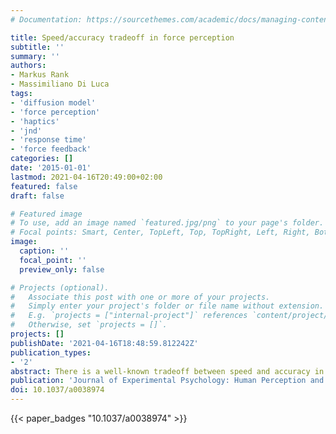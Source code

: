 ```yaml
---
# Documentation: https://sourcethemes.com/academic/docs/managing-content/

title: Speed/accuracy tradeoff in force perception
subtitle: ''
summary: ''
authors:
- Markus Rank
- Massimiliano Di Luca
tags:
- 'diffusion model'
- 'force perception'
- 'haptics'
- 'jnd'
- 'response time'
- 'force feedback'
categories: []
date: '2015-01-01'
lastmod: 2021-04-16T20:49:00+02:00
featured: false
draft: false

# Featured image
# To use, add an image named `featured.jpg/png` to your page's folder.
# Focal points: Smart, Center, TopLeft, Top, TopRight, Left, Right, BottomLeft, Bottom, BottomRight.
image:
  caption: ''
  focal_point: ''
  preview_only: false

# Projects (optional).
#   Associate this post with one or more of your projects.
#   Simply enter your project's folder or file name without extension.
#   E.g. `projects = ["internal-project"]` references `content/project/deep-learning/index.md`.
#   Otherwise, set `projects = []`.
projects: []
publishDate: '2021-04-16T18:48:59.812242Z'
publication_types:
- '2'
abstract: There is a well-known tradeoff between speed and accuracy in judgments made under uncertainty. Diffusion models have been proposed to capture the increase in response time for more uncertain decisions and the change in performance due to a prioritization of speed or accuracy in the responses. Experimental paradigms have been confined to the visual modality and model analysis have mostly used quantile-probability (QP) plots-response probability as a function of quantized RTs. Here, we extend diffusion modeling to haptics and test a novel type of analysis for judging model fitting. Participants classified force stimuli applied to the hand as \"high\" or \"low.\" Data in QP plots indicate that the diffusion model captures well the overall pattern of responses in conditions where either speed or accuracy has been prioritized. To further the analysis, we compute just noticeable difference (JND) values separately for responses delivered with different RTs-we define these plots as JND quantile. The pattern of results evidences that slower responses lead to better force discrimination up to a plateau that is unaffected by prioritization instructions. Instead, the diffusion model predicts two well-separated plateaus depending on the condition. We propose that analyzing the relation between JNDs and response time should be considered in the evaluation of the diffusion model beyond the haptic modality, thus including vision.
publication: 'Journal of Experimental Psychology: Human Perception and Performance'
doi: 10.1037/a0038974
---
```

{{< paper_badges "10.1037/a0038974" >}}
